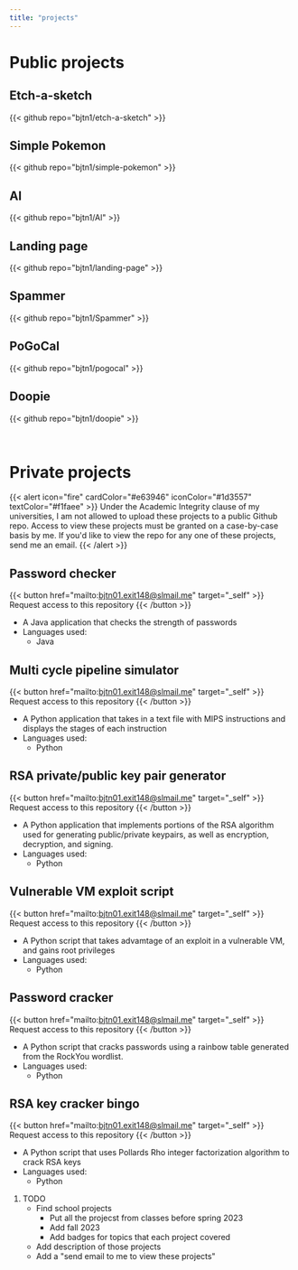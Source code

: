```yaml
---
title: "projects"
---
```

# Public projects

## Etch-a-sketch
{{< github repo="bjtn1/etch-a-sketch" >}}

## Simple Pokemon
{{< github repo="bjtn1/simple-pokemon" >}}

## Al
{{< github repo="bjtn1/Al" >}}

## Landing page
{{< github repo="bjtn1/landing-page" >}}

## Spammer
{{< github repo="bjtn1/Spammer" >}}

## PoGoCal
{{< github repo="bjtn1/pogocal" >}}

## Doopie
{{< github repo="bjtn1/doopie" >}}

<br>

# Private projects

{{< alert icon="fire" cardColor="#e63946" iconColor="#1d3557" textColor="#f1faee" >}}
Under the Academic Integrity clause of my universities, I am not allowed to upload these projects to a public Github repo.
Access to view these projects must be granted on a case-by-case basis by me.
If you'd like to view the repo for any one of these projects, send me an email.
{{< /alert >}}

## Password checker
{{< button href="mailto:bjtn01.exit148@slmail.me" target="_self" >}}
Request access to this repository
{{< /button >}}
- A Java application that checks the strength of passwords
- Languages used:
    - Java

## Multi cycle pipeline simulator
{{< button href="mailto:bjtn01.exit148@slmail.me" target="_self" >}}
Request access to this repository
{{< /button >}}
- A Python application that takes in a text file with MIPS instructions and displays the stages of each instruction
- Languages used:
    - Python

## RSA private/public key pair generator
{{< button href="mailto:bjtn01.exit148@slmail.me" target="_self" >}}
Request access to this repository
{{< /button >}}
- A Python application that implements portions of the RSA algorithm used for generating public/private keypairs, as well as encryption, decryption, and signing.
- Languages used:
    - Python

## Vulnerable VM exploit script
{{< button href="mailto:bjtn01.exit148@slmail.me" target="_self" >}}
Request access to this repository
{{< /button >}}
- A Python script that takes advamtage of an exploit in a vulnerable VM, and gains root privileges
- Languages used:
    - Python

## Password cracker
{{< button href="mailto:bjtn01.exit148@slmail.me" target="_self" >}}
Request access to this repository
{{< /button >}}
- A Python script that cracks passwords using a rainbow table generated from the RockYou wordlist.
- Languages used:
    - Python

## RSA key cracker bingo
{{< button href="mailto:bjtn01.exit148@slmail.me" target="_self" >}}
Request access to this repository
{{< /button >}}
- A Python script that uses Pollards Rho integer factorization algorithm to crack RSA keys
- Languages used:
    - Python




1. TODO
    - Find school projects
        - Put all the projecst from classes before spring 2023
        - Add fall 2023
        - Add badges for topics that each project covered
    - Add description of those projects
    - Add a "send email to me to view these projects"

